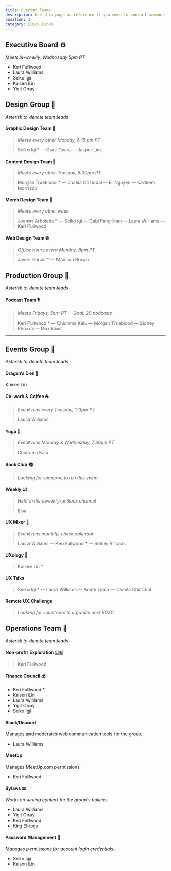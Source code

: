 ```yaml
---
title: Current Teams
description: Use this page as reference if you need to contact someone on a team.
position: 1
category: Quick Links
---
```

## Executive Board ⚙️

*Meets bi-weekly, Wednesday 5pm PT*

* Keri Fullwood
* Laura Williams
* Seiko Igi
* Kaisen Lin
* Yigit Onay

## Design Group 📣

*Asterisk to denote team leads*

#### Graphic Design Team 🎨

> *Meets every other Monday, 6:15 pm PT*
>
> Seiko Igi * — Osas Oyara — Jasper Lim

#### Content Design Team 📰

> *Meets every other Tuesday, 5:00pm PT*
>
> Morgan Trueblood * — Chaela Cristobal — Bi Nguyen — Kadeem Morrison

#### Merch Design Team 👕

> *Meets every other week*
>
> Joanne Arboleda * — Seiko Igi — Gabi Pangilinan — Laura Williams — Keri Fullwood

#### Web Design Team 🌐

> *Office Hours every Monday, 8pm PT*
>
> Javier Garcia * — Madison Brown

## Production Group 🎥

*Asterisk to denote team leads*

#### Podcast Team 🎙️

> *Meets Fridays, 5pm PT — Goal: 20 podcasts*
>
> Keri Fullwood * — Chidinma Kalu — Morgan Trueblood — Sidney Rhoads — Max Blum

<hr>

## Events Group 🎉

*Asterisk to denote team leads*

#### Dragon’s Den 🐲

Kaisen Lin

#### Co-work & Coffee ☕

> *Event runs every Tuesday, 1-3pm PT*
>
> Laura Williams 

#### Yoga 🧘

> *Event runs Monday & Wednesday, 7:30am PT*
>
> Chidinma Kalu 

#### Book Club 📚

> *Looking for someone to run this event*

#### Weekly UI

> *Held in the #weekly-ui Slack channel*
>
> Elsa

#### UX Mixer 🎉

> *Event runs monthly, check calendar*
>
> Laura Williams — Keri Fullwood *  — Sidney Rhoads

#### UXology 🧪

> Kaisen Lin *

#### UX Talks

> Seiko Igi * — Laura Williams — Andre Lindo — Chaela Cristobal

#### Remote UX Challenge

> *Looking for volunteers to organize next RUXC*

## Operations Team 🔧

*Asterisk to denote team leads*

#### Non-profit Exploration 🇺🇳

> Keri Fullwood

#### Finance Council 💰

* Keri Fullwood * 
* Kaisen Lin 
* Laura Williams 
* Yigit Onay 
* Seiko Igi

#### Slack/Discord
Manages and moderates web communication tools for the group.

* Laura Williams

#### MeetUp
Manages MeetUp.com permissions

* Keri Fullwood

#### Bylaws ⚖️

*Works on writing content for the group's policies.*

* Laura Williams 
* Yigit Onay 
* Keri Fullwood 
* King Ehiogu

#### Password Management 🔑

*Manages permissions for account login credentials.*

* Seiko Igi 
* Kaisen Lin